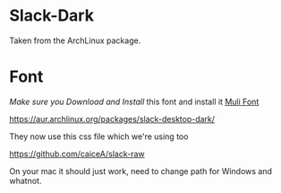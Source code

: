 # Slack-Dark
Taken from the ArchLinux package.

# Font
*Make sure you Download and Install* this font and install it [Muli Font](https://www.fontsquirrel.com/fonts/download/muli)

https://aur.archlinux.org/packages/slack-desktop-dark/

They now use this css file which we're using too

https://github.com/caiceA/slack-raw

On your mac it should just work, need to change path for Windows and whatnot.
